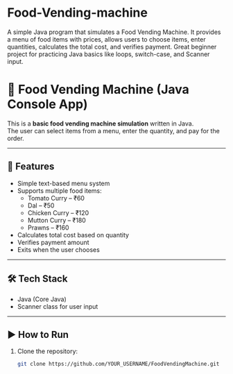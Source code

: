 # Food-Vending-machine
A simple Java program that simulates a Food Vending Machine.  It provides a menu of food items with prices, allows users to choose items,  enter quantities, calculates the total cost, and verifies payment.  Great beginner project for practicing Java basics like loops, switch-case, and Scanner input.

# 🍔 Food Vending Machine (Java Console App)

This is a **basic food vending machine simulation** written in Java.  
The user can select items from a menu, enter the quantity, and pay for the order.  

---

## 🚀 Features
- Simple text-based menu system
- Supports multiple food items:
  - Tomato Curry – ₹60
  - Dal – ₹50
  - Chicken Curry – ₹120
  - Mutton Curry – ₹180
  - Prawns – ₹160
- Calculates total cost based on quantity
- Verifies payment amount
- Exits when the user chooses

---

## 🛠️ Tech Stack
- Java (Core Java)
- Scanner class for user input

---

## ▶️ How to Run
1. Clone the repository:
   ```bash
   git clone https://github.com/YOUR_USERNAME/FoodVendingMachine.git

